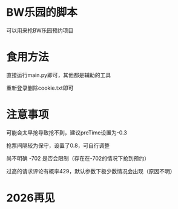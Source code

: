 # BW乐园的脚本

可以用来抢BW乐园预约项目

# 食用方法
直接运行main.py即可，其他都是辅助的工具

重新登录删除cookie.txt即可

# 注意事项

可能会太早抢导致抢不到，建议preTime设置为-0.3

抢票间隔较为保守，设置了0.8，可自行调整

尚不明确 -702 是否会限制（存在在-702的情况下抢到预约）

过高的请求评论有概率429，默认参数下极少数情况会出现（原因不明）






# 2026再见
